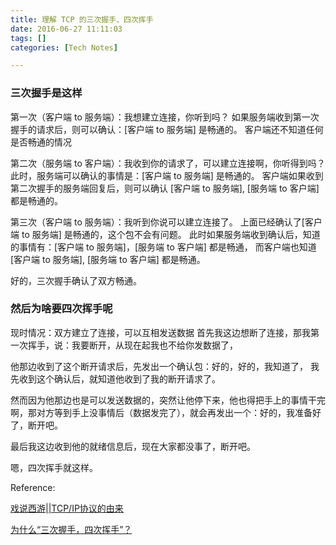 ```yaml
---
title: 理解 TCP 的三次握手、四次挥手
date: 2016-06-27 11:11:03
tags: []
categories: [Tech Notes]

---
```

### 三次握手是这样

第一次（客户端 to 服务端）：我想建立连接，你听到吗？
如果服务端收到第一次握手的请求后，则可以确认：[客户端 to 服务端] 是畅通的。
客户端还不知道任何是否畅通的情况


第二次（服务端 to 客户端）：我收到你的请求了，可以建立连接啊，你听得到吗？
此时，服务端可以确认的事情是：[客户端 to 服务端] 是畅通的。
客户端如果收到第二次握手的服务端回复后，则可以确认 [客户端 to 服务端], [服务端 to 客户端] 都是畅通的。

第三次（客户端 to 服务端）：我听到你说可以建立连接了。
上面已经确认了[客户端 to 服务端] 是畅通的，这个包不会有问题。
此时如果服务端收到确认后，知道的事情有：[客户端 to 服务端]，[服务端 to 客户端] 都是畅通，
而客户端也知道 [客户端 to 服务端], [服务端 to 客户端] 都是畅通。

好的，三次握手确认了双方畅通。

<!-- more -->

### 然后为啥要四次挥手呢

现时情况：双方建立了连接，可以互相发送数据
首先我这边想断了连接，那我第一次挥手，说：我要断开，从现在起我也不给你发数据了，

他那边收到了这个断开请求后，先发出一个确认包：好的，好的，我知道了，
我先收到这个确认后，就知道他收到了我的断开请求了。

然而因为他那边也是可以发送数据的，突然让他停下来，他也得把手上的事情干完啊，那对方等到手上没事情后（数据发完了），就会再发出一个：好的，我准备好了，断开吧。

最后我这边收到他的就绪信息后，现在大家都没事了，断开吧。

嗯，四次挥手就这样。


Reference:

[戏说西游||TCP/IP协议的由来](http://mp.weixin.qq.com/s?__biz=MzIyNTA1NzAxOA==&mid=2650473778&idx=1&sn=43906c61316fc9a899f999783d3a9eb3&scene=0#wechat_redirect)

[为什么“三次握手，四次挥手”？](http://www.cnblogs.com/SeaSky0606/p/4741982.html)

